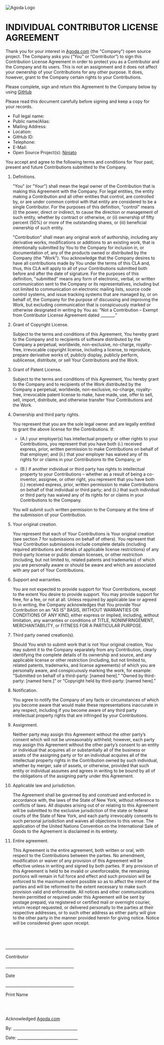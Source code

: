 ![Agoda Logo](https://avatars3.githubusercontent.com/u/19235448?v=4&s=200)

# INDIVIDUAL CONTRIBUTOR LICENSE AGREEMENT

Thank you for your interest in [Agoda.com](https://www.agoda.com) (the "Company") open source project. The Company asks you (“You” or “Contributor”) to sign this Contribution License Agreement in order to protect you as a Contributor and the Company and its users. This is not an assignment and it does not affect your ownership of your Contributions for any other purpose. It does, however, grant to the Company certain rights to your Contributions.

Please complete, sign and return this Agreement to the Company below by using [GitHub](https://github.com)

Please read this document carefully before signing and keep a copy for your records.

- Full legal name:
- Public name/Alias:
- Mailing Address:
- Location:
- GitHub ID:
- Telephone:
- E-Mail:
- Open Source Project(s): [Ninjato](https://github.com/agoda-com/ninjato)

You accept and agree to the following terms and conditions for Your past, present and future Contributions submitted to the Company.

1. Definitions.

    "You" (or "Your") shall mean the legal owner of the Contribution that is making this Agreement with the Company. For legal entities, the entity making a Contribution and all other entities that control, are controlled by, or are under common control with that entity are considered to be a single Contributor. For the purposes of this definition, "control" means (i) the power, direct or indirect, to cause the direction or management of such entity, whether by contract or otherwise, or (ii) ownership of fifty percent (50%) or more of the outstanding shares, or (iii) beneficial ownership of such entity.

    "Contribution" shall mean any original work of authorship, including any derivative works, modifications or additions to an existing work, that is intentionally submitted by You to the Company for inclusion in, or documentation of, any of the products owned or distributed by the Company (the "Work"). You acknowledge that the Company desires to have all contributions made by You under the terms of this CLA and, thus, this CLA will apply to all of your Contributions submitted both before and after the date of signature. For the purposes of this definition, "submitted" means any form of electronic, verbal, or written communication sent to the Company or its representatives, including but not limited to communication on electronic mailing lists, source code control systems, and issue tracking systems that are managed by, or on behalf of, the Company for the purpose of discussing and improving the Work, but excluding communication that is conspicuously marked or otherwise designated in writing by You as: "Not a Contribution – Exempt from Contributor License Agreement dated _______.”

2. Grant of Copyright License.

    Subject to the terms and conditions of this Agreement, You hereby grant to the Company and to recipients of software distributed by the Company a perpetual, worldwide, non-exclusive, no-charge, royalty-free, irrevocable copyright license, including a license, to reproduce, prepare derivative works of, publicly display, publicly perform, sublicense, distribute, or sell Your Contributions and the Work.

3. Grant of Patent License.

    Subject to the terms and conditions of this Agreement, You hereby grant to the Company and to recipients of the Work distributed by the Company a perpetual, worldwide, non-exclusive, no-charge, royalty-free, irrevocable patent license to make, have made, use, offer to sell, sell, import, distribute, and otherwise transfer Your Contributions and the Work.

4. Ownership and third party rights.

    You represent that you are the sole legal owner and are legally entitled to grant the above license for the Contributions. If:

    - (A.) your employer(s) has intellectual property or other rights to your Contributions, you represent that you have both (i.) received express, prior, written permission to make Contributions on behalf of that employer; and (ii.) that your employer has waived any of its rights for or claims in your Contributions to the Company, or

    - (B.) if another individual or third party has rights to intellectual property to your Contributions – whether as a result of being a co-inventor, assignee, or other right, you represent that you have both (i.) received express, prior, written permission to make Contributions on behalf of that individual or third party; and (ii.) that such individual or third party has waived any of its rights for or claims in your Contributions to the Company.

    You will submit such written permission to the Company at the time of the submission of your Contribution.

5. Your original creation.

    You represent that each of Your Contributions is Your original creation (see section 7 for submissions on behalf of others). You represent that Your Contribution submissions include
complete details (including required attributions and details of applicable license restrictions) of any third-party license or public domain licenses, or other restriction (including, but not limited to, related patents and trademarks) of which you are personally aware or should be aware and which are associated with any part of Your Contributions.

6. Support and warranties.

    You are not expected to provide support for Your Contributions, except to the extent You desire to provide support. You may provide support for free, for a fee, or not at all. Unless required by applicable law or agreed to in writing, the Company acknowledges that You provide Your Contribution on an "AS IS" BASIS, WITHOUT WARRANTIES OR CONDITIONS OF ANY KIND, either express or implied, including, without limitation, any warranties or conditions of TITLE, NONINFRINGEMENT, MERCHANTABILITY, or FITNESS FOR A PARTICULAR PURPOSE.

7. Third party owned creation(s).

    Should You wish to submit work that is not Your original creation, You may submit it to the Company separately from any Contribution, clearly identifying the complete details of its ownership and source, and any applicable license or other restriction (including, but not limited to, related patents, trademarks, and license agreements) of which you are personally aware, and conspicuously marking the work, for example: "Submitted on behalf of a third-party: [named here].” “Owned by third-party: [named here.]” or “Copyright held by third-party: [named here].”

8. Notification.

    You agree to notify the Company of any facts or circumstances of which you become aware that would make these representations inaccurate in any respect, including if you become aware of any third party intellectual property rights that are infringed by your Contributions.

9. Assignment.

    Neither party may assign this Agreement without the other party’s consent which will not be unreasonably withheld; however, each party may assign this Agreement without the other party’s consent to an entity or individual that acquires all or substantially all of the business or assets of the assigning party or for an individual acquires all of the intellectual property rights in the Contribution owned by such individual, whether by merger, sale of assets, or otherwise, provided that such entity or individual assumes and agrees in writing to be bound by all of the obligations of the assigning party under this Agreement.

10. Applicable law and jurisdiction.

    The Agreement shall be governed by and construed and enforced in accordance with, the laws of the State of New York, without reference to conflicts of laws. All disputes arising out of or relating to this Agreement will be submitted to the exclusive jurisdiction of the state or federal courts of the State of New York, and each party irrevocably consents to such personal jurisdiction and waives all objections to this venue. The application of the United Nations Convention on the International Sale of Goods to the Agreement is disclaimed in its entirety.

11. Entire agreement.

    This Agreement is the entire agreement, both written or oral, with respect to the Contributions between the parties. No amendment, modification or waiver of any provision of this Agreement will be effective unless in writing and signed by both parties. If any provision of this Agreement is held to be invalid or unenforceable, the remaining portions will remain in full force and effect and such provision will be enforced to the maximum extent possible so as to affect the intent of the parties and will be reformed to the extent necessary to make such provision valid and enforceable. All notices and other communications herein permitted or required under this Agreement will be sent by postage prepaid, via registered or certified mail or overnight courier, return receipt requested, or delivered personally to the parties at their respective addresses, or to such other address as either party will give to the other party in the manner provided herein for giving notice. Notice will be considered given upon receipt.

<br><br>

\___________________________________

Contributor

\___________________________________

Date

\___________________________________

Print Name

<br><br>

Acknowledged [Agoda.com](https://www.agoda.com)

By: _________________________________

Date: _______________________________
